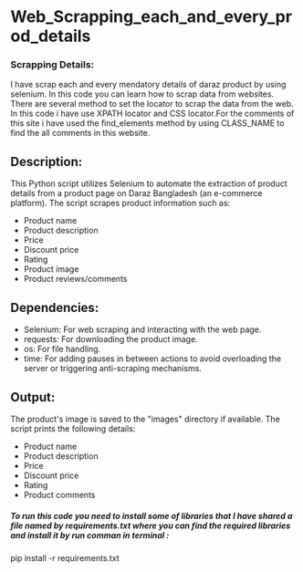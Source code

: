 # Web_Scrapping_each_and_every_prod_details

### Scrapping Details: 
I have scrap each and every mendatory details of daraz product by using selenium. In this code you can learn how to scrap data from websites. There are several method to set the locator to scrap the data from the web. In this code i have use XPATH locator and CSS locator.For the comments of this site i have used the find_elements method by using CLASS_NAME to find the all comments in this website.

## Description: 
This Python script utilizes Selenium to automate the extraction of product details from a product page on Daraz Bangladesh (an e-commerce platform). The script scrapes product information such as:

- Product name
- Product description
- Price
- Discount price
- Rating
- Product image
- Product reviews/comments

## Dependencies:

- Selenium: For web scraping and interacting with the web page.
- requests: For downloading the product image.
- os: For file handling.
- time: For adding pauses in between actions to avoid overloading the server or triggering anti-scraping mechanisms.

## Output:

The product's image is saved to the "images" directory if available.
The script prints the following details:
- Product name
- Product description
- Price
- Discount price
- Rating
- Product comments

##### To run this code you need to install some of libraries that I have shared a file named by requirements.txt where you can find the required libraries and install it by run comman in terminal :
pip install -r requirements.txt


